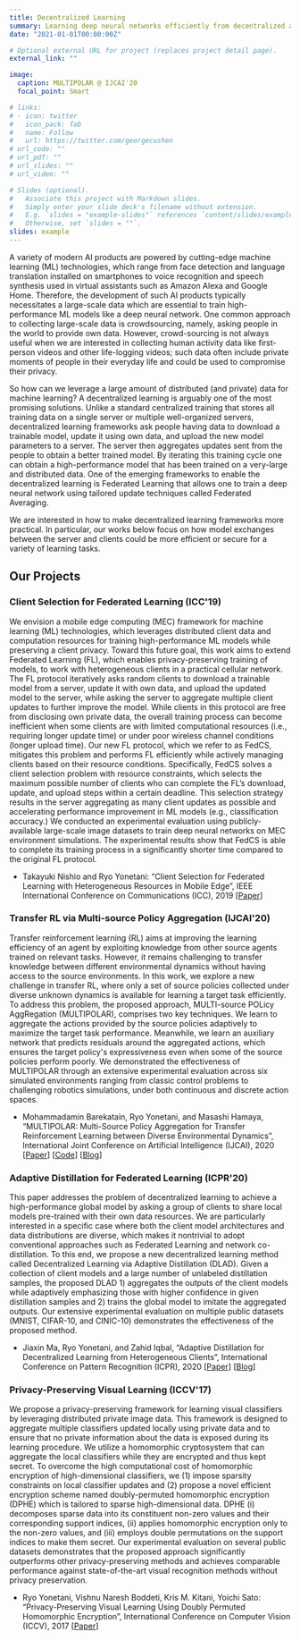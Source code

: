 ```yaml
---
title: Decentralized Learning
summary: Learning deep neural networks efficiently from decentralized and heterogeneous data
date: "2021-01-01T00:00:00Z"

# Optional external URL for project (replaces project detail page).
external_link: ""

image:
  caption: MULTIPOLAR @ IJCAI'20
  focal_point: Smart

# links:
# - icon: twitter
#   icon_pack: fab
#   name: Follow
#   url: https://twitter.com/georgecushen
# url_code: ""
# url_pdf: ""
# url_slides: ""
# url_video: ""

# Slides (optional).
#   Associate this project with Markdown slides.
#   Simply enter your slide deck's filename without extension.
#   E.g. `slides = "example-slides"` references `content/slides/example-slides.md`.
#   Otherwise, set `slides = ""`.
slides: example
---
```

A variety of modern AI products are powered by cutting-edge machine learning (ML) technologies, which range from face detection and language translation installed on smartphones to voice recognition and speech synthesis used in virtual assistants such as Amazon Alexa and Google Home. Therefore, the development of such AI products typically necessitates a large-scale data which are essential to train high-performance ML models like a deep neural network. One common approach to collecting large-scale data is crowdsourcing, namely, asking people in the world to provide own data. However, crowd-sourcing is not always useful when we are interested in collecting human activity data like first-person videos and other life-logging videos; such data often include private moments of people in their everyday life and could be used to compromise their privacy.

So how can we leverage a large amount of distributed (and private) data for machine learning? A decentralized learning is arguably one of the most promising solutions. Unlike a standard centralized training that stores all training data on a single server or multiple well-organized servers, decentralized learning frameworks ask people having data to download a trainable model, update it using own data, and upload the new model parameters to a server. The server then aggregates updates sent from the people to obtain a better trained model. By iterating this training cycle one can obtain a high-performance model that has been trained on a very-large and distributed data. One of the emerging frameworks to enable the decentralized learning is Federated Learning that allows one to train a deep neural network using tailored update techniques called Federated Averaging.

We are interested in how to make decentralized learning frameworks more practical. In particular, our works below focus on how model exchanges between the server and clients could be more efficient or secure for a variety of learning tasks.


## Our Projects

### Client Selection for Federated Learning (ICC'19)
We envision a mobile edge computing (MEC) framework for machine learning (ML) technologies, which leverages distributed client data and computation resources for training high-performance ML models while preserving a client privacy. Toward this future goal, this work aims to extend Federated Learning (FL), which enables privacy-preserving training of models, to work with heterogeneous clients in a practical cellular network. The FL protocol iteratively asks random clients to download a trainable model from a server, update it with own data, and upload the updated model to the server, while asking the server to aggregate multiple client updates to further improve the model. While clients in this protocol are free from disclosing own private data, the overall training process can become inefficient when some clients are with limited computational resources (i.e., requiring longer update time) or under poor wireless channel conditions (longer upload time). Our new FL protocol, which we refer to as FedCS, mitigates this problem and performs FL efficiently while actively managing clients based on their resource conditions. Specifically, FedCS solves a client selection problem with resource constraints, which selects the maximum possible number of clients who can complete the FL’s download, update, and upload steps within a certain deadline. This selection strategy results in the server aggregating as many client updates as possible and accelerating performance improvement in ML models (e.g., classification accuracy.) We conducted an experimental evaluation using publicly-available large-scale image datasets to train deep neural networks on MEC environment simulations. The experimental results show that FedCS is able to complete its training process in a significantly shorter time compared to the original FL protocol.

- Takayuki Nishio and Ryo Yonetani: “Client Selection for Federated Learning with Heterogeneous Resources in Mobile Edge”, IEEE International Conference on Communications (ICC), 2019 [[Paper](https://arxiv.org/abs/1804.08333)]

### Transfer RL via Multi-source Policy Aggregation (IJCAI'20)
Transfer reinforcement learning (RL) aims at improving the learning efficiency of an agent by exploiting knowledge from other source agents trained on relevant tasks. However, it remains challenging to transfer knowledge between different environmental dynamics without having access to the source environments. In this work, we explore a new challenge in transfer RL, where only a set of source policies collected under diverse unknown dynamics is available for learning a target task efficiently. To address this problem, the proposed approach, MULTI-source POLicy AggRegation (MULTIPOLAR), comprises two key techniques. We learn to aggregate the actions provided by the source policies adaptively to maximize the target task performance. Meanwhile, we learn an auxiliary network that predicts residuals around the aggregated actions, which ensures the target policy's expressiveness even when some of the source policies perform poorly. We demonstrated the effectiveness of MULTIPOLAR through an extensive experimental evaluation across six simulated environments ranging from classic control problems to challenging robotics simulations, under both continuous and discrete action spaces.

- Mohammadamin Barekatain, Ryo Yonetani, and Masashi Hamaya, “MULTIPOLAR: Multi-Source Policy Aggregation for Transfer Reinforcement Learning between Diverse Environmental Dynamics”, International Joint Conference on Artificial Intelligence (IJCAI), 2020 [[Paper](https://www.ijcai.org/Proceedings/2020/430)] [[Code](https://github.com/Mohammadamin-Barekatain/multipolar)] [[Blog](https://medium.com/sinicx/multipolar-multi-source-policy-aggregation-for-transfer-reinforcement-learning-between-diverse-bc42a152b0f5)]

### Adaptive Distillation for Federated Learning (ICPR'20)
This paper addresses the problem of decentralized learning to achieve a high-performance global model by asking a group of clients to share local models pre-trained with their own data resources. We are particularly interested in a specific case where both the client model architectures and data distributions are diverse, which makes it nontrivial to adopt conventional approaches such as Federated Learning and network co-distillation. To this end, we propose a new decentralized learning method called Decentralized Learning via Adaptive Distillation (DLAD). Given a collection of client models and a large number of unlabeled distillation samples, the proposed DLAD 1) aggregates the outputs of the client models while adaptively emphasizing those with higher confidence in given distillation samples and 2) trains the global model to imitate the aggregated outputs. Our extensive experimental evaluation on multiple public datasets (MNIST, CIFAR-10, and CINIC-10) demonstrates the effectiveness of the proposed method.

- Jiaxin Ma, Ryo Yonetani, and Zahid Iqbal, “Adaptive Distillation for Decentralized Learning from Heterogeneous Clients”, International Conference on Pattern Recognition (ICPR), 2020 [[Paper](https://arxiv.org/abs/2008.07948)] [[Blog]()]

### Privacy-Preserving Visual Learning (ICCV'17)
We propose a privacy-preserving framework for learning visual classifiers by leveraging distributed private image data. This framework is designed to aggregate multiple classifiers updated locally using private data and to ensure that no private information about the data is exposed during its learning procedure. We utilize a homomorphic cryptosystem that can aggregate the local classifiers while they are encrypted and thus kept secret. To overcome the high computational cost of homomorphic encryption of high-dimensional classifiers, we (1) impose sparsity constraints on local classifier updates and (2) propose a novel efficient encryption scheme named doubly-permuted homomorphic encryption (DPHE) which is tailored to sparse high-dimensional data. DPHE (i) decomposes sparse data into its constituent non-zero values and their corresponding support indices, (ii) applies homomorphic encryption only to the non-zero values, and (iii) employs double permutations on the support indices to make them secret. Our experimental evaluation on several public datasets demonstrates that the proposed approach significantly outperforms other privacy-preserving methods and achieves comparable performance against state-of-the-art visual recognition methods without privacy preservation.

- Ryo Yonetani, Vishnu Naresh Boddeti, Kris M. Kitani, Yoichi Sato: “Privacy-Preserving Visual Learning Using Doubly Permuted Homomorphic Encryption”, International Conference on Computer Vision (ICCV), 2017 [[Paper](https://openaccess.thecvf.com/content_iccv_2017/html/Yonetani_Privacy-Preserving_Visual_Learning_ICCV_2017_paper.html)]
